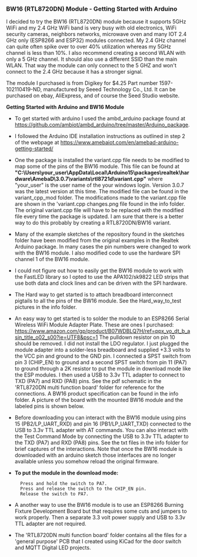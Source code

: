 ### **BW16 (RTL8720DN) Module - Getting Started with Arduino**
I decided to try the BW16 (RTL8720DN) module because it supports 5GHz WiFi and my 2.4 GHz WiFi band is very busy with old electronics, WiFi security cameras, neighbors networks, microwave oven and many IOT 2.4 GHz only (ESP8266 and ESP32) modules connected. My 2.4 GHz channel can quite often spike over to over 40% utilization whereas my 5GHz channel is less than 10%. I also recommend creating a second WLAN with only a 5 GHz channel.  It should also use a different SSID than the main WLAN.  That way the module can only connect to the 5 GHZ and won't connect to the 2.4 GHz because it has a stronger signal.

The module I purchased is from Digikey for $4.25 Part number ‎1597-102110419-ND‎, manufactured by Seeed Technology Co., Ltd.  It can be purchased on ebay, AliExpress, and of course the Seed Studio website.

**Getting Started with Arduino and BW16 Module**

- To get started with arduino I used the ambd_arduino package found at https://github.com/ambiot/ambd_arduino/tree/master/Arduino_package.  
- I followed the Arduino IDE installation instructions as outlined in step 2 of the webpage at https://www.amebaiot.com/en/amebad-arduino-getting-started/
- One the package is installed the variant.cpp file needs to be modified to map some of the pins of the BW16 module.  This file can be found at **"C:\Users\your_user\AppData\Local\Arduino15\packages\realtek\hardware\AmebaD\3.0.7\variants\rtl8721d\variant.cpp"**  where "your_user" is the user name of the your windows login.  Version 3.0.7 was the latest version at this time. The modified file can be found in the variant_cpp_mod folder. The modifications made to the variant.cpp file are shown in the 'variant.cpp changes.png file found in the info folder.   The original variant.cpp file will have to be replaced with the modified file every time the package is updated.  I am sure that there is a better way to do this probably by creating a RTL8720DN/BW16 variant.
- Many of the example sketches of the repository found in the sketches folder have been modified from the original examples in the Realtek Arduino package. In many cases the pin numbers were changed to work with the BW16 module.  I also modified code to use the hardware SPI channel 1 of the BW16 module.
- I could not figure out how to easily get the BW16 module to work with the FastLED library so I opted to use the APA102/sk9822 LED strips that use both data and clock lines and can be driven with the SPI hardware.
- The Hard way to get started is to attach breadboard interconnect pigtails to all the pins of the BW16 module.  See the Hard_way_to_test pictures in the info folder.
- An easy way to get started is to solder the module to an ESP8266 Serial Wireless WiFi Module Adapter Plate.  These are ones I purchased: <https://www.amazon.com/gp/product/B07WDBLQ7H/ref=ppx_yo_dt_b_asin_title_o02_s00?ie=UTF8&psc=1> The pulldown resistor on pin 10 should be removed.  I did not install the LDO regulator.  I just plugged the module adapter into a solder-less breadboard and supplied +3.3 volts to the VCC pin and ground to the GND pin.  I connected a SPST switch from pin 3 (CHIP_EN) to ground and a second SPST switch from pin 11 (PA7) to ground through a 2K resistor to put the module in download mode like the ESP modules. I then used a USB to 3.3v TTL adapter to connect to TXD (PA7) and RXD (PA8) pins. See the pdf schematic in the 'RTL8720DN multi function board' folder for reference for the connections.   A BW16 product specification can be found in the info folder. A picture of the board with the mounted BW16 module and the labeled pins is shown below.
- Before downloading you can interact with the BW16 module using pins 15 (PB2/LP_UART_RXD) and pin 16 (PB1/LP_UART_TXD) connected to the USB to 3.3v TTL adapter with AT commands. You can also interact with the Test Command Mode by connecting the USB to 3.3v TTL adapter to the TXD (PA7) and RXD (PA8) pins.  See the txt files in the info folder for brief captures of the interactions.  Note that once the BW16 module is downloaded with an arduino sketch those interfaces are no longer available unless you somehow reload the original firmware.
- **To put the module in the download mode:**

        Press and hold the switch to PA7.
        Press and release the switch to the CHIP_EN pin.
        Release the switch to PA7.  
- A another way to use the BW16 module is to use an ESP8266 Burning Fixture Development Board but that requires some cuts and jumpers to work properly.  Then a separate 3.3 volt power supply and USB to 3.3v TTL adapter are not required.
- The 'RTL8720DN multi function board' folder contains all the files for a 'general purpose' PCB that I created using KiCad for the door switch and MQTT Digital LED projects.